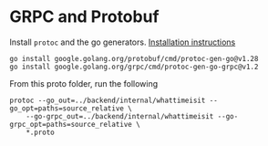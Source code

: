 # GRPC and Protobuf

Install `protoc` and the go generators. [Installation instructions](https://grpc.io/docs/languages/go/quickstart/)

```shell
go install google.golang.org/protobuf/cmd/protoc-gen-go@v1.28
go install google.golang.org/grpc/cmd/protoc-gen-go-grpc@v1.2
```

From this proto folder, run the following

```shell
protoc --go_out=../backend/internal/whattimeisit --go_opt=paths=source_relative \
    --go-grpc_out=../backend/internal/whattimeisit --go-grpc_opt=paths=source_relative \
    *.proto
```
